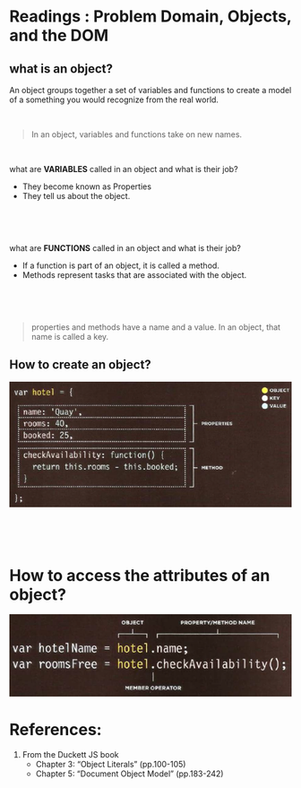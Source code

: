# Readings : Problem Domain, Objects, and the DOM

## what is an object?
An object groups together a set of variables and functions to create a model of a something you  would recognize from the real world. 

<p>&nbsp;</p>


> In an object, variables and functions take on new names.


<p>&nbsp;</p>

what are  **VARIABLES** called in an object and what is their job? 
- They become known as Properties 
- They tell us about the object.

<p>&nbsp;</p>
<p>&nbsp;</p>

what are  **FUNCTIONS** called in an object and what is their job? 
- If a function is part of an object, it is called a method. 
- Methods represent tasks that are associated with
the object.

<p>&nbsp;</p>
<p>&nbsp;</p>

> properties and methods have a name and a value. 
> In an object, that name is called a key.


## How to create an object?

  ![declaration](../images/od.png)

<p>&nbsp;</p>
<p>&nbsp;</p>

# How to access the attributes of an object?

![dot](../images/dot.png)

# References:
1. From the Duckett JS book
      - Chapter 3: “Object Literals” (pp.100-105)
      -  Chapter 5: “Document Object Model” (pp.183-242)